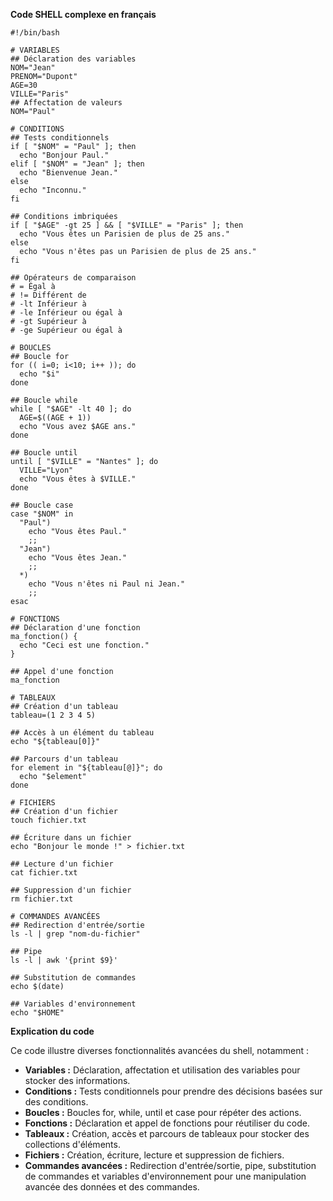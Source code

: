 **Code SHELL complexe en français**

```shell
#!/bin/bash

# VARIABLES
## Déclaration des variables
NOM="Jean"
PRENOM="Dupont"
AGE=30
VILLE="Paris"
## Affectation de valeurs
NOM="Paul"

# CONDITIONS
## Tests conditionnels
if [ "$NOM" = "Paul" ]; then
  echo "Bonjour Paul."
elif [ "$NOM" = "Jean" ]; then
  echo "Bienvenue Jean."
else
  echo "Inconnu."
fi

## Conditions imbriquées
if [ "$AGE" -gt 25 ] && [ "$VILLE" = "Paris" ]; then
  echo "Vous êtes un Parisien de plus de 25 ans."
else
  echo "Vous n'êtes pas un Parisien de plus de 25 ans."
fi

## Opérateurs de comparaison
# = Égal à
# != Différent de
# -lt Inférieur à
# -le Inférieur ou égal à
# -gt Supérieur à
# -ge Supérieur ou égal à

# BOUCLES
## Boucle for
for (( i=0; i<10; i++ )); do
  echo "$i"
done

## Boucle while
while [ "$AGE" -lt 40 ]; do
  AGE=$((AGE + 1))
  echo "Vous avez $AGE ans."
done

## Boucle until
until [ "$VILLE" = "Nantes" ]; do
  VILLE="Lyon"
  echo "Vous êtes à $VILLE."
done

## Boucle case
case "$NOM" in
  "Paul")
    echo "Vous êtes Paul."
    ;;
  "Jean")
    echo "Vous êtes Jean."
    ;;
  *)
    echo "Vous n'êtes ni Paul ni Jean."
    ;;
esac

# FONCTIONS
## Déclaration d'une fonction
ma_fonction() {
  echo "Ceci est une fonction."
}

## Appel d'une fonction
ma_fonction

# TABLEAUX
## Création d'un tableau
tableau=(1 2 3 4 5)

## Accès à un élément du tableau
echo "${tableau[0]}"

## Parcours d'un tableau
for element in "${tableau[@]}"; do
  echo "$element"
done

# FICHIERS
## Création d'un fichier
touch fichier.txt

## Écriture dans un fichier
echo "Bonjour le monde !" > fichier.txt

## Lecture d'un fichier
cat fichier.txt

## Suppression d'un fichier
rm fichier.txt

# COMMANDES AVANCÉES
## Redirection d'entrée/sortie
ls -l | grep "nom-du-fichier"

## Pipe
ls -l | awk '{print $9}'

## Substitution de commandes
echo $(date)

## Variables d'environnement
echo "$HOME"
```

**Explication du code**

Ce code illustre diverses fonctionnalités avancées du shell, notamment :

* **Variables :** Déclaration, affectation et utilisation des variables pour stocker des informations.
* **Conditions :** Tests conditionnels pour prendre des décisions basées sur des conditions.
* **Boucles :** Boucles for, while, until et case pour répéter des actions.
* **Fonctions :** Déclaration et appel de fonctions pour réutiliser du code.
* **Tableaux :** Création, accès et parcours de tableaux pour stocker des collections d'éléments.
* **Fichiers :** Création, écriture, lecture et suppression de fichiers.
* **Commandes avancées :** Redirection d'entrée/sortie, pipe, substitution de commandes et variables d'environnement pour une manipulation avancée des données et des commandes.